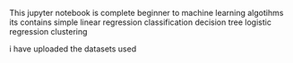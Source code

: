 This jupyter notebook is complete beginner to machine learning algotihms 
its contains simple linear regression
            classification
            decision tree
            logistic regression
            clustering

            
i have uploaded the datasets used 
